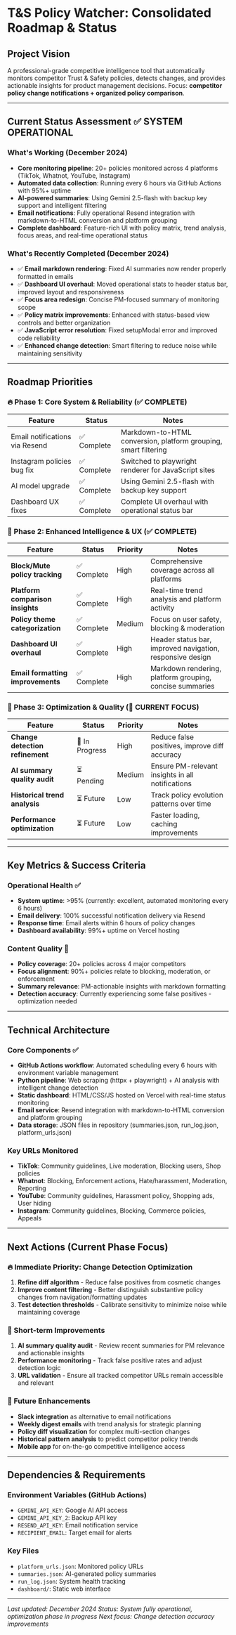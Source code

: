 # T&S Policy Watcher: Consolidated Roadmap & Status

## Project Vision

A professional-grade competitive intelligence tool that automatically monitors competitor Trust & Safety policies, detects changes, and provides actionable insights for product management decisions. Focus: **competitor policy change notifications + organized policy comparison**.

---

## Current Status Assessment ✅ **SYSTEM OPERATIONAL**

### What's Working (December 2024)
- **Core monitoring pipeline**: 20+ policies monitored across 4 platforms (TikTok, Whatnot, YouTube, Instagram)
- **Automated data collection**: Running every 6 hours via GitHub Actions with 95%+ uptime
- **AI-powered summaries**: Using Gemini 2.5-flash with backup key support and intelligent filtering
- **Email notifications**: Fully operational Resend integration with markdown-to-HTML conversion and platform grouping
- **Complete dashboard**: Feature-rich UI with policy matrix, trend analysis, focus areas, and real-time operational status

### What's Recently Completed (December 2024)
- ✅ **Email markdown rendering**: Fixed AI summaries now render properly formatted in emails
- ✅ **Dashboard UI overhaul**: Moved operational stats to header status bar, improved layout and responsiveness
- ✅ **Focus area redesign**: Concise PM-focused summary of monitoring scope
- ✅ **Policy matrix improvements**: Enhanced with status-based view controls and better organization
- ✅ **JavaScript error resolution**: Fixed setupModal error and improved code reliability
- ✅ **Enhanced change detection**: Smart filtering to reduce noise while maintaining sensitivity

---

## Roadmap Priorities

### 🔥 Phase 1: Core System & Reliability (✅ COMPLETE)
| Feature | Status | Notes |
|---------|---------|-------|
| Email notifications via Resend | ✅ Complete | Markdown-to-HTML conversion, platform grouping, smart filtering |
| Instagram policies bug fix | ✅ Complete | Switched to playwright renderer for JavaScript sites |
| AI model upgrade | ✅ Complete | Using Gemini 2.5-flash with backup key support |
| Dashboard UX fixes | ✅ Complete | Complete UI overhaul with operational status bar |

### 🎯 Phase 2: Enhanced Intelligence & UX (✅ COMPLETE)
| Feature | Status | Priority | Notes |
|---------|---------|----------|-------|
| **Block/Mute policy tracking** | ✅ Complete | High | Comprehensive coverage across all platforms |
| **Platform comparison insights** | ✅ Complete | High | Real-time trend analysis and platform activity |
| **Policy theme categorization** | ✅ Complete | Medium | Focus on user safety, blocking & moderation |
| **Dashboard UI overhaul** | ✅ Complete | High | Header status bar, improved navigation, responsive design |
| **Email formatting improvements** | ✅ Complete | High | Markdown rendering, platform grouping, concise summaries |

### 🚀 Phase 3: Optimization & Quality (🔄 CURRENT FOCUS)
| Feature | Status | Priority | Notes |
|---------|---------|----------|-------|
| **Change detection refinement** | 🔄 In Progress | High | Reduce false positives, improve diff accuracy |
| **AI summary quality audit** | ⏳ Pending | Medium | Ensure PM-relevant insights in all notifications |
| **Historical trend analysis** | ⏳ Future | Low | Track policy evolution patterns over time |
| **Performance optimization** | ⏳ Future | Low | Faster loading, caching improvements |

---

## Key Metrics & Success Criteria

### Operational Health ✅
- **System uptime**: >95% (currently: excellent, automated monitoring every 6 hours)
- **Email delivery**: 100% successful notification delivery via Resend
- **Response time**: Email alerts within 6 hours of policy changes
- **Dashboard availability**: 99%+ uptime on Vercel hosting

### Content Quality 🔧
- **Policy coverage**: 20+ policies across 4 major competitors
- **Focus alignment**: 90%+ policies relate to blocking, moderation, or enforcement
- **Summary relevance**: PM-actionable insights with markdown formatting
- **Detection accuracy**: Currently experiencing some false positives - optimization needed

---

## Technical Architecture

### Core Components ✅
- **GitHub Actions workflow**: Automated scheduling every 6 hours with environment variable management
- **Python pipeline**: Web scraping (httpx + playwright) + AI analysis with intelligent change detection
- **Static dashboard**: HTML/CSS/JS hosted on Vercel with real-time status monitoring
- **Email service**: Resend integration with markdown-to-HTML conversion and platform grouping
- **Data storage**: JSON files in repository (summaries.json, run_log.json, platform_urls.json)

### Key URLs Monitored
- **TikTok**: Community guidelines, Live moderation, Blocking users, Shop policies
- **Whatnot**: Blocking, Enforcement actions, Hate/harassment, Moderation, Reporting
- **YouTube**: Community guidelines, Harassment policy, Shopping ads, User hiding
- **Instagram**: Community guidelines, Blocking, Commerce policies, Appeals

---

## Next Actions (Current Phase Focus)

### 🔥 Immediate Priority: Change Detection Optimization
1. **Refine diff algorithm** - Reduce false positives from cosmetic changes
2. **Improve content filtering** - Better distinguish substantive policy changes from navigation/formatting updates
3. **Test detection thresholds** - Calibrate sensitivity to minimize noise while maintaining coverage

### 🎯 Short-term Improvements
1. **AI summary quality audit** - Review recent summaries for PM relevance and actionable insights
2. **Performance monitoring** - Track false positive rates and adjust detection logic
3. **URL validation** - Ensure all tracked competitor URLs remain accessible and relevant

### 🚀 Future Enhancements
- **Slack integration** as alternative to email notifications
- **Weekly digest emails** with trend analysis for strategic planning
- **Policy diff visualization** for complex multi-section changes
- **Historical pattern analysis** to predict competitor policy trends
- **Mobile app** for on-the-go competitive intelligence access

---

## Dependencies & Requirements

### Environment Variables (GitHub Actions)
- `GEMINI_API_KEY`: Google AI API access
- `GEMINI_API_KEY_2`: Backup API key
- `RESEND_API_KEY`: Email notification service
- `RECIPIENT_EMAIL`: Target email for alerts

### Key Files
- `platform_urls.json`: Monitored policy URLs
- `summaries.json`: AI-generated policy summaries
- `run_log.json`: System health tracking
- `dashboard/`: Static web interface

---

*Last updated: December 2024*
*Status: System fully operational, optimization phase in progress*
*Next focus: Change detection accuracy improvements*